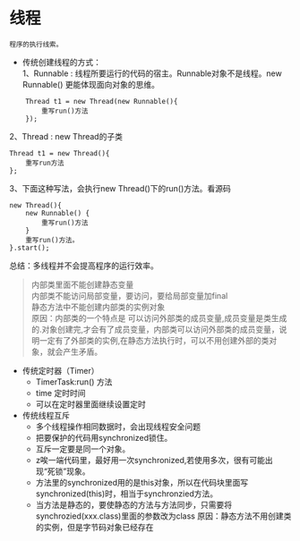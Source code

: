 # 线程  
    程序的执行线索。
+ 传统创建线程的方式：  
1、Runnable : 线程所要运行的代码的宿主。Runnable对象不是线程。new Runnable()
更能体现面向对象的思维。  
```
    Thread t1 = new Thread(new Runnable(){
        重写run()方法
    });
```
2、Thread : new Thread的子类
```
Thread t1 = new Thread(){
    重写run方法
};
```  
3、下面这种写法，会执行new Thread()下的run()方法。看源码  
```
new Thread(){
    new Runnable() {
        重写run()方法
    }
    重写run()方法。
}.start();
```
总结：多线程并不会提高程序的运行效率。 
> 内部类里面不能创建静态变量  
> 内部类不能访问局部变量，要访问，要给局部变量加final    
>  静态方法中不能创建内部类的实例对象   
> 原因：内部类的一个特点是 可以访问外部类的成员变量,成员变量是类生成的.对象创建完,才会有了成员变量，内部类可以访问外部类的成员变量，说明一定有了外部类的实例,在静态方法执行时，可以不用创建外部的类对象，就会产生矛盾。
+ 传统定时器（Timer） 
    + TimerTask:run() 方法
    + time 定时时间 
    + 可以在定时器里面继续设置定时
+ 传统线程互斥
    + 多个线程操作相同数据时，会出现线程安全问题
    + 把要保护的代码用synchronized锁住。
    + 互斥一定要是同一个对象。
    + z唉一端代码里，最好用一次synchronized,若使用多次，很有可能出现“死锁”现象。
    + 方法里的synchronized用的是this对象，所以在代码块里面写synchronized(this)时，相当于synchronzied方法。
    + 当方法是静态的，要使静态的方法与方法同步，只需要将synchrozied(xxx.class)里面的参数改为class 原因：静态方法不用创建类的实例，但是字节码对象已经存在